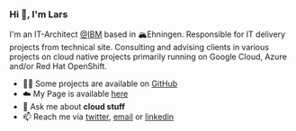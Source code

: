 ### Hi 👋, I'm Lars

I'm an IT-Architect [@IBM](https://www.ibm.com/de-de/services) based in 🏔Ehningen. Responsible for IT delivery projects from technical site. Consulting and
advising clients in various projects on cloud native projects primarily running on Google Cloud, Azure and/or Red Hat OpenShift.

- 👨‍💻 Some projects are available on [GitHub](https://github.com/Alienuser?tab=repositories)
- ☁️ My Page is available [here](https://larsprobst.dev)
- 💬 Ask me about ****cloud stuff****
- 📫 Reach me via [twitter](https://twitter.com/LarsHProbst), [email](mailto:lars@famprobst.de) or [linkedin](https://www.linkedin.com/in/larshprobst)
